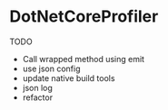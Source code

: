 # DotNetCoreProfiler

TODO
 - Call wrapped method using emit
 - use json config
 - update native build tools
 - json log
 - refactor
